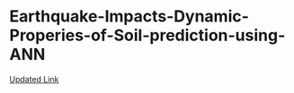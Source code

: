 # Earthquake-Impacts-Dynamic-Properies-of-Soil-prediction-using-ANN
[Updated Link](https://github.com/AmanPawar9/CSR_ML_DL)
